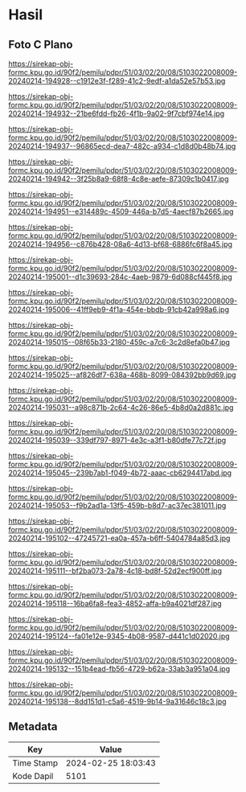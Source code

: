 # Hasil

## Foto C Plano

https://sirekap-obj-formc.kpu.go.id/90f2/pemilu/pdpr/51/03/02/20/08/5103022008009-20240214-194928--c1912e3f-f289-41c2-9edf-a1da52e57b53.jpg

https://sirekap-obj-formc.kpu.go.id/90f2/pemilu/pdpr/51/03/02/20/08/5103022008009-20240214-194932--21be6fdd-fb26-4f1b-9a02-9f7cbf974e14.jpg

https://sirekap-obj-formc.kpu.go.id/90f2/pemilu/pdpr/51/03/02/20/08/5103022008009-20240214-194937--96865ecd-dea7-482c-a934-c1d8d0b48b74.jpg

https://sirekap-obj-formc.kpu.go.id/90f2/pemilu/pdpr/51/03/02/20/08/5103022008009-20240214-194942--3f25b8a9-68f8-4c8e-aefe-87309c1b0417.jpg

https://sirekap-obj-formc.kpu.go.id/90f2/pemilu/pdpr/51/03/02/20/08/5103022008009-20240214-194951--e314489c-4509-446a-b7d5-4aecf87b2665.jpg

https://sirekap-obj-formc.kpu.go.id/90f2/pemilu/pdpr/51/03/02/20/08/5103022008009-20240214-194956--c876b428-08a6-4d13-bf68-6886fc6f8a45.jpg

https://sirekap-obj-formc.kpu.go.id/90f2/pemilu/pdpr/51/03/02/20/08/5103022008009-20240214-195001--d1c39693-284c-4aeb-9879-6d088cf445f8.jpg

https://sirekap-obj-formc.kpu.go.id/90f2/pemilu/pdpr/51/03/02/20/08/5103022008009-20240214-195006--41ff9eb9-4f1a-454e-bbdb-91cb42a998a6.jpg

https://sirekap-obj-formc.kpu.go.id/90f2/pemilu/pdpr/51/03/02/20/08/5103022008009-20240214-195015--08f65b33-2180-459c-a7c6-3c2d8efa0b47.jpg

https://sirekap-obj-formc.kpu.go.id/90f2/pemilu/pdpr/51/03/02/20/08/5103022008009-20240214-195025--af826df7-638a-468b-8099-084392bb9d69.jpg

https://sirekap-obj-formc.kpu.go.id/90f2/pemilu/pdpr/51/03/02/20/08/5103022008009-20240214-195031--a98c871b-2c64-4c26-86e5-4b8d0a2d881c.jpg

https://sirekap-obj-formc.kpu.go.id/90f2/pemilu/pdpr/51/03/02/20/08/5103022008009-20240214-195039--339df797-8971-4e3c-a3f1-b80dfe77c72f.jpg

https://sirekap-obj-formc.kpu.go.id/90f2/pemilu/pdpr/51/03/02/20/08/5103022008009-20240214-195045--239b7ab1-f049-4b72-aaac-cb6294417abd.jpg

https://sirekap-obj-formc.kpu.go.id/90f2/pemilu/pdpr/51/03/02/20/08/5103022008009-20240214-195053--f9b2ad1a-13f5-459b-b8d7-ac37ec381011.jpg

https://sirekap-obj-formc.kpu.go.id/90f2/pemilu/pdpr/51/03/02/20/08/5103022008009-20240214-195102--47245721-ea0a-457a-b6ff-5404784a85d3.jpg

https://sirekap-obj-formc.kpu.go.id/90f2/pemilu/pdpr/51/03/02/20/08/5103022008009-20240214-195111--bf2ba073-2a78-4c18-bd8f-52d2ecf900ff.jpg

https://sirekap-obj-formc.kpu.go.id/90f2/pemilu/pdpr/51/03/02/20/08/5103022008009-20240214-195118--16ba6fa8-fea3-4852-affa-b9a4021df287.jpg

https://sirekap-obj-formc.kpu.go.id/90f2/pemilu/pdpr/51/03/02/20/08/5103022008009-20240214-195124--fa01e12e-9345-4b08-9587-d441c1d02020.jpg

https://sirekap-obj-formc.kpu.go.id/90f2/pemilu/pdpr/51/03/02/20/08/5103022008009-20240214-195132--151b4ead-fb56-4729-b62a-33ab3a951a04.jpg

https://sirekap-obj-formc.kpu.go.id/90f2/pemilu/pdpr/51/03/02/20/08/5103022008009-20240214-195138--8dd151d1-c5a6-4519-9b14-9a31646c18c3.jpg


## Metadata

| Key        | Value               |
| ---------- | ------------------- |
| Time Stamp | 2024-02-25 18:03:43 |
| Kode Dapil | 5101                |



